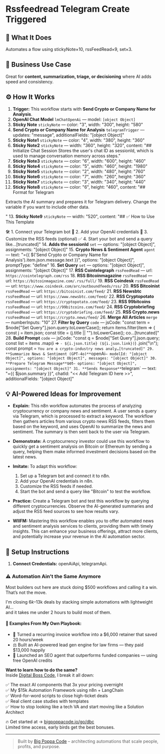 # Rssfeedread Telegram Create Triggered
## 🚀 What It Does
Automates a flow using stickyNote×10, rssFeedRead×9, set×3.

## 💼 Business Use Case
Great for **content, summarization, triage, or decisioning** where AI adds speed and consistency.

## ⚙️ How It Works
1. **Trigger:** This workflow starts with **Send Crypto or Company Name for Analysis**.
2. **OpenAI Chat Model** `lmChatOpenAi` — model: `[object Object]`
3. **Sticky Note** `stickyNote` — color: "3", width: "300", height: "580"
4. **Send Crypto or Company Name for Analysis** `telegramTrigger` — updates: "message", additionalFields: "[object Object]"
5. **Sticky Note1** `stickyNote` — color: "4", width: "380", height: "360"
6. **Sticky Note2** `stickyNote` — width: "360", height: "320", content: "## Initialize Chat Session
Stores the user's chat ID as sessionId, which is used to manage conversation memory across steps."
7. **Sticky Note3** `stickyNote` — color: "6", width: "600", height: "460"
8. **Sticky Note4** `stickyNote` — color: "5", width: "460", height: "1980"
9. **Sticky Note5** `stickyNote` — color: "2", width: "480", height: "760"
10. **Sticky Note6** `stickyNote` — color: "7", width: "260", height: "360"
11. **Sticky Note7** `stickyNote` — color: "3", width: "340", height: "440"
12. **Sticky Note8** `stickyNote` — color: "6", height: "460", content: "## Format for Telegram

Extracts the AI summary and prepares it for Telegram delivery. Change the variable if you want to include other data.


"
13. **Sticky Note9** `stickyNote` — width: "520", content: "## ✅ How to Use This Template
 
🛠 1. Connect your Telegram bot
🤖 2. Add your OpenAI credentials
📰 3. Customize the RSS feeds (optional)
✅ 4. Start your bot and send a query like…[truncated]"
14. **Adds the sessionId** `set` — options: "[object Object]", assignments: "[object Object]"
15. **Crypto News & Sentiment Agent** `agent` — text: "={{ $('Send Crypto or Company Name for Analysis').item.json.message.text }}", options: "[object Object]", promptType: "define"
16. **Set Query** `set` — options: "[object Object]", assignments: "[object Object]"
17. **RSS Cointelegraph** `rssFeedRead` — url: `https://cointelegraph.com/rss`
18. **RSS Bitcoinmagazine** `rssFeedRead` — url: `https://bitcoinmagazine.com/.rss/full/`
19. **RSS Coindesk** `rssFeedRead` — url: `https://www.coindesk.com/arc/outboundfeeds/rss/`
20. **RSS Bitcoinist** `rssFeedRead` — url: `https://bitcoinist.com/feed/`
21. **RSS Newsbtc** `rssFeedRead` — url: `https://www.newsbtc.com/feed/`
22. **RSS Cryptopotato** `rssFeedRead` — url: `https://cryptopotato.com/feed/`
23. **RSS 99bitcoins** `rssFeedRead` — url: `https://99bitcoins.com/feed/`
24. **RSS Cryptobriefing** `rssFeedRead` — url: `https://cryptobriefing.com/feed/`
25. **RSS Crypto.news** `rssFeedRead` — url: `https://crypto.news/feed/`
26. **Merge All Articles** `merge` — numberInputs: "10"
27. **Filter by Query** `code` — jsCode: "const term = $node["Set Query"].json.query.toLowerCase();
return items.filter(item => {
  const j            = item.json;
  const title        = (j.title || "").toLowerCase();
  co…[truncated]"
28. **Build Prompt** `code` — jsCode: "const q   = $node["Set Query"].json.query;
const list = items
  .map(i => `- ${i.json.title} (${i.json.link})`)
  .join("\n");
const prompt = `
You are a crypto-industry news analy…[truncated]"
29. **Summarize News & Sentiment (GPT-4o)** `openAi` — modelId: "[object Object]", options: "[object Object]", messages: "[object Object]"
30. **Prepare Telegram Message** `set` — options: "[object Object]", assignments: "[object Object]"
31. **Sends Response** `telegram` — text: "={{ $json.summary }}", chatId: "<< Add Telegram ID here >>", additionalFields: "[object Object]"

## 💡 AI-Powered Ideas for Improvement
- **Explain:** This n8n workflow automates the process of analyzing cryptocurrency or company news and sentiment. A user sends a query via Telegram, which is processed to extract a keyword. The workflow then gathers articles from various crypto news RSS feeds, filters them based on the keyword, and uses OpenAI to summarize the news and sentiment. The summary is then sent back to the user via Telegram.

- **Demonstrate:** A cryptocurrency investor could use this workflow to quickly get a sentiment analysis on Bitcoin or Ethereum by sending a query, helping them make informed investment decisions based on the latest news.

- **Imitate:** To adapt this workflow:
  1. Set up a Telegram bot and connect it to n8n.
  2. Add your OpenAI credentials in n8n.
  3. Customize the RSS feeds if needed.
  4. Start the bot and send a query like "Bitcoin" to test the workflow.

- **Practice:** Create a Telegram bot and test this workflow by querying different cryptocurrencies. Observe the AI-generated summaries and adjust the RSS feed sources to see how results vary.

- **WIIFM:** Mastering this workflow enables you to offer automated news and sentiment analysis services to clients, providing them with timely insights. This can enhance your business offerings, attract more clients, and potentially increase your revenue in the AI automation sector.

## 🔧 Setup Instructions
1. **Connect Credentials:** openAiApi, telegramApi.

### ⚠️ Automation Ain’t the Same Anymore

Most builders out here are stuck doing $500 workflows and calling it a win.  
That’s not the move.  

I'm closing $6k–$13k deals by stacking simple automations with lightweight AI...  
and it takes me under 2 hours to build most of them.

#### 🧠 Examples From My Own Playbook:
- 🔁 Turned a recurring invoice workflow into a $6,000 retainer that saved 20 hours/week  
- ⚖️ Built an AI-powered lead gen engine for law firms — they paid $13,000 happily  
- 🚀 Launched an SEO agent that outperforms funded companies — using free OpenAI credits  

**Want to learn how to do the same?**  
Inside [Digital Boss Code](https://bigpoppacode.io/go/dbc), I break it all down:

✅ The exact AI components that 3x your pricing overnight  
✅ My $15k Automation Framework using n8n + LangChain  
✅ Word-for-word scripts to close high-ticket deals  
✅ Real client case studies with templates  
✅ How to stop looking like a tech VA and start moving like a Solution Architect  

🔥 Get started at → [bigpoppacode.io/go/dbc](https://bigpoppacode.io/go/dbc)  
Limited time access, early birds get the best bonuses.

---
> Built by [Big Poppa Code](https://bigpoppacode.io) – architecting automations that scale people, profits, and purpose.
